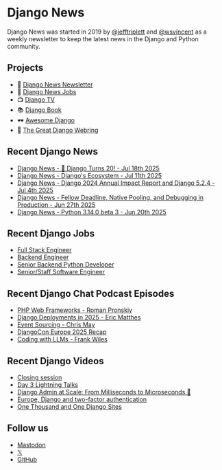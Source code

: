# Django News

Django News was started in 2019 by [@jefftriplett](https://github.com/jefftriplett) and [@wsvincent](https://github.com/wsvincent) as a weekly newsletter to keep the latest news in the Django and Python community.

## Projects

- :newspaper: [Django News Newsletter](https://django-news.com)
- :briefcase: [Django News Jobs](https://jobs.django-news.com)
- :tv: [Django TV](https://djangotv.com)
- :books: [Django Book](https://djangobook.com)
- :dark_sunglasses: [Awesome Django](https://awesomedjango.org)
- :ring: [The Great Django Webring](https://djangowebring.com)

## Recent Django News

<!--START_SECTION:news-->
- [Django News - 🎂 Django Turns 20! - Jul 18th 2025](https://django-news.com/issues/294)
- [Django News - Django's Ecosystem - Jul 11th 2025](https://django-news.com/issues/293)
- [Django News - Django 2024 Annual Impact Report and Django 5.2.4 - Jul 4th 2025](https://django-news.com/issues/292)
- [Django News - Fellow Deadline, Native Pooling, and Debugging in Production - Jun 27th 2025](https://django-news.com/issues/291)
- [Django News - Python 3.14.0 beta 3 - Jun 20th 2025](https://django-news.com/issues/290)
<!--END_SECTION:news-->

## Recent Django Jobs

<!--START_SECTION:jobs-->
- [Full Stack Engineer](https://jobs.django-news.com/508/full-stack-engineer-levpro/)
- [Backend Engineer](https://jobs.django-news.com/505/backend-engineer/)
- [Senior Backend Python Developer](https://jobs.django-news.com/500/senior-backend-python-developer-gravitas-recruitment/)
- [Senior/Staff Software Engineer](https://jobs.django-news.com/498/seniorstaff-software-engineer-clerq/)
<!--END_SECTION:jobs-->

## Recent Django Chat Podcast Episodes

<!--START_SECTION:episodes-->
- [PHP Web Frameworks - Roman Pronskiy](https://djangochat.com)
- [Django Deployments in 2025 - Eric Matthes](https://djangochat.com)
- [Event Sourcing - Chris May](https://djangochat.com)
- [DjangoCon Europe 2025 Recap](https://djangochat.com)
- [Coding with LLMs - Frank Wiles](https://djangochat.com)
<!--END_SECTION:episodes-->

## Recent Django Videos

<!--START_SECTION:videos-->
- [Closing session](https://djangotv.com/videos/djangocon-europe/2025/djangocon-europe-2025-closing-session/)
- [Day 3 Lightning Talks](https://djangotv.com/videos/djangocon-europe/2025/djangocon-europe-2025-day-3-lightning-talks/)
- [Django Admin at Scale: From Milliseconds to Microseconds 🚀](https://djangotv.com/videos/djangocon-europe/2025/djangocon-europe-2025-django-admin-at-scale-from-milliseconds-to-microseconds/)
- [Europe, Django and two-factor authentication](https://djangotv.com/videos/djangocon-europe/2025/djangocon-europe-2025-europe-django-and-two-factor-authentication/)
- [One Thousand and One Django Sites](https://djangotv.com/videos/djangocon-europe/2025/djangocon-europe-2025-one-thousand-and-one-django-sites/)
<!--END_SECTION:videos-->

## Follow us

- [Mastodon](https://mastodon.social/@djangonews)
- [𝕏](https://x.com/djangonewsbot)
- [GitHub](https://github.com/django-news)
